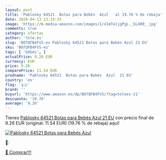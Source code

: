 ```yaml
---
layout: post
title: 'Pablosky 64521  Botas para Bebés  Azul   al 19.76 % de rebaja'
date: 2020-04-13 13:19:33
image: 'https://m.media-amazon.com/images/I/41mTeljgPgL._SL400_.jpg'
comments: true
category: ofertas
author: 'tole.es'
slug: 'B07QFB4FVS-es Pablosky 64521 Botas para Bebés Azul 21 EU'
sku: 'B07QFB4FVS-es'
tags: [ 'bebés', ]
actualPrice: 9.26 EUR
currency: EUR
price: 9.26
comparePrice: 11.54 EUR
prodname: 'Pablosky 64521  Botas para Bebés  Azul  21 EU'
country: 'es'
flag: '🇪🇸'
brand: ''
buyurl: 'https://www.amazon.es/dp/B07QFB4FVS/?tag=tolees-21'
descuento: '19.76'
average: '9.26'
---
```


Tienes [Pablosky 64521  Botas para Bebés  Azul  21 EU](https://www.amazon.es/dp/B07QFB4FVS/?tag=tolees-21) con precio final de  9.26 EUR (original: 11.54 EUR) (19.76 %  de rebaja) aqui!

[![Pablosky 64521  Botas para Bebés  Azul  ](https://m.media-amazon.com/images/I/41mTeljgPgL._SL400_.jpg)](https://www.amazon.es/dp/B07QFB4FVS/?tag=tolees-21)

🔎:


[🛒 Comprar!!!](https://www.amazon.es/dp/B07QFB4FVS/?tag=tolees-21)
